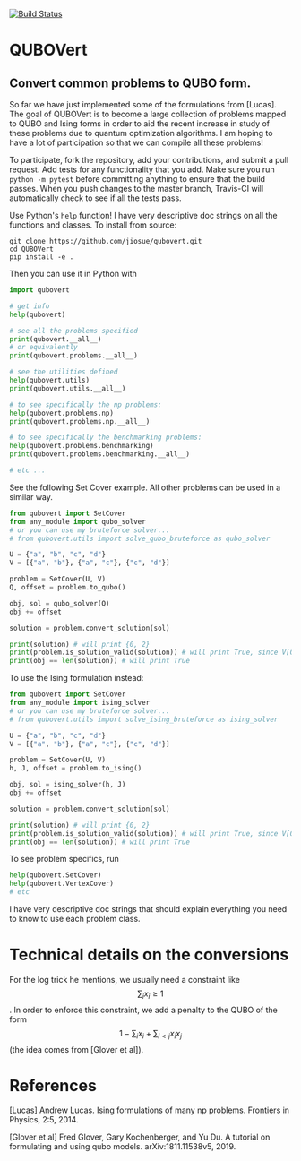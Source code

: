 [![Build Status](https://travis-ci.com/jiosue/QUBOVert.svg?branch=master)](https://travis-ci.com/jiosue/QUBOVert)

# QUBOVert

## Convert common problems to QUBO form.

So far we have just implemented some of the formulations from [Lucas]. The goal of QUBOVert is to become a large collection of problems mapped to QUBO and Ising forms in order to aid the recent increase in study of these problems due to quantum optimization algorithms. I am hoping to have a lot of participation so that we can compile all these problems!

To participate, fork the repository, add your contributions, and submit a pull request. Add tests for any functionality that you add. Make sure you run `python -m pytest` before committing anything to ensure that the build passes. When you push changes to the master branch, Travis-CI will automatically check to see if all the tests pass. 


Use Python's `help` function! I have very descriptive doc strings on all the functions and classes. To install from source:

```shell
git clone https://github.com/jiosue/qubovert.git
cd QUBOVert
pip install -e .
```

Then you can use it in Python with

```python
import qubovert

# get info
help(qubovert)

# see all the problems specified
print(qubovert.__all__)
# or equivalently
print(qubovert.problems.__all__)

# see the utilities defined
help(qubovert.utils)
print(qubovert.utils.__all__)

# to see specifically the np problems:
help(qubovert.problems.np)
print(qubovert.problems.np.__all__)

# to see specifically the benchmarking problems:
help(qubovert.problems.benchmarking)
print(qubovert.problems.benchmarking.__all__)

# etc ...
```


See the following Set Cover example. All other problems can be used in a similar way.

```python
from qubovert import SetCover
from any_module import qubo_solver
# or you can use my bruteforce solver...
# from qubovert.utils import solve_qubo_bruteforce as qubo_solver

U = {"a", "b", "c", "d"}
V = [{"a", "b"}, {"a", "c"}, {"c", "d"}]

problem = SetCover(U, V)
Q, offset = problem.to_qubo()

obj, sol = qubo_solver(Q)
obj += offset

solution = problem.convert_solution(sol)

print(solution) # will print {0, 2}
print(problem.is_solution_valid(solution)) # will print True, since V[0] + V[2] covers all of U
print(obj == len(solution)) # will print True
```

To use the Ising formulation instead:

```python
from qubovert import SetCover
from any_module import ising_solver
# or you can use my bruteforce solver...
# from qubovert.utils import solve_ising_bruteforce as ising_solver

U = {"a", "b", "c", "d"}
V = [{"a", "b"}, {"a", "c"}, {"c", "d"}]

problem = SetCover(U, V)
h, J, offset = problem.to_ising()

obj, sol = ising_solver(h, J)
obj += offset

solution = problem.convert_solution(sol)

print(solution) # will print {0, 2}
print(problem.is_solution_valid(solution)) # will print True, since V[0] + V[2] covers all of U
print(obj == len(solution)) # will print True
```


To see problem specifics, run 
```python
help(qubovert.SetCover)
help(qubovert.VertexCover)
# etc
```

I have very descriptive doc strings that should explain everything you need to know to use each problem class.


# Technical details on the conversions

For the log trick he mentions, we usually need a constraint like $$\sum_{i} x_i \geq 1$$. In order to enforce this constraint, we add a penalty to the QUBO of the form $$1 - \sum_i x_i + \sum_{i < j} x_i x_j$$ (the idea comes from [Glover et al]).



# References

[Lucas] Andrew Lucas. Ising formulations of many np problems. Frontiers in Physics, 2:5, 2014.

[Glover et al]  Fred Glover, Gary Kochenberger, and Yu Du. A tutorial on formulating and using qubo models. arXiv:1811.11538v5, 2019.
